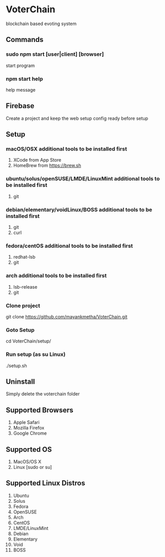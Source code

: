# VoterChain
blockchain based evoting system

## Commands
### sudo npm start [user|client] [browser]
start program
### npm start help
help message

## Firebase
Create a project and keep the web setup config ready before setup

## Setup
### macOS/OSX additional tools to be installed first
1) XCode from App Store
2) HomeBrew from https://brew.sh

### ubuntu/solus/openSUSE/LMDE/LinuxMint additional tools to be installed first
1) git

### debian/elementary/voidLinux/BOSS additional tools to be installed first
1) git
2) curl

### fedora/centOS additional tools to be installed first
1) redhat-lsb
2) git

### arch additional tools to be installed first
1) lsb-release
2) git

### Clone project
git clone https://github.com/mayankmetha/VoterChain.git

### Goto Setup
cd VoterChain/setup/

### Run setup (as su Linux)
./setup.sh

## Uninstall
Simply delete the voterchain folder

## Supported Browsers
1) Apple Safari
2) Mozilla Firefox
3) Google Chrome

## Supported OS
1) MacOS/OS X
2) Linux [sudo or su]

## Supported Linux Distros
1)  Ubuntu
2)  Solus
3)  Fedora
4)  OpenSUSE
5)  Arch
6)  CentOS
7)  LMDE/LinuxMint
8)  Debian
9)  Elementary
10) Void
11) BOSS
